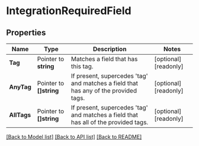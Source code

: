 # IntegrationRequiredField

## Properties

Name | Type | Description | Notes
------------ | ------------- | ------------- | -------------
**Tag** | Pointer to **string** | Matches a field that has this tag. | [optional] [readonly] 
**AnyTag** | Pointer to **[]string** | If present, supercedes &#39;tag&#39; and matches a field that has any of the provided tags. | [optional] [readonly] 
**AllTags** | Pointer to **[]string** | If present, supercedes &#39;tag&#39; and matches a field that has all of the provided tags. | [optional] [readonly] 

[[Back to Model list]](../README.md#documentation-for-models) [[Back to API list]](../README.md#documentation-for-api-endpoints) [[Back to README]](../README.md)



